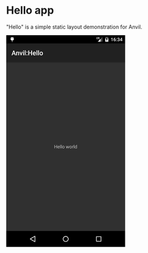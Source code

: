 # Hello app

"Hello" is a simple static layout demonstration for Anvil.

<img src="./screenshot.png" width="320">
